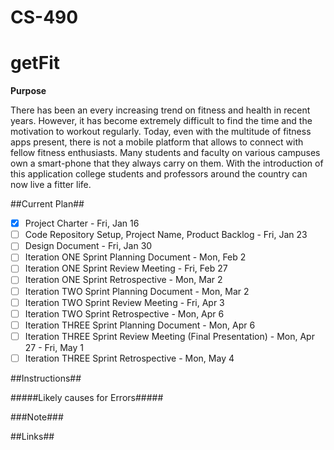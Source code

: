 # CS-490
# getFit

**Purpose**

There has been an every increasing trend on fitness and health in recent years. However, it has become extremely difficult to find the time and the motivation to workout regularly. Today, even with the multitude of fitness apps present, there is not a mobile platform that allows to connect with fellow fitness enthusiasts. Many students and faculty on various campuses own a smart-phone that they always carry on them. With the introduction of this application college students and professors around the country can now live a fitter life.

##Current Plan##

- [x] Project Charter - Fri, Jan 16
- [ ] Code Repository Setup, Project Name, Product Backlog - Fri, Jan 23 
- [ ] Design Document - Fri, Jan 30
- [ ] Iteration ONE Sprint Planning Document - Mon, Feb 2
- [ ] Iteration ONE Sprint Review Meeting - Fri, Feb 27 
- [ ] Iteration ONE Sprint Retrospective - Mon, Mar 2
- [ ] Iteration TWO Sprint Planning Document - Mon, Mar 2
- [ ] Iteration TWO Sprint Review Meeting - Fri, Apr 3
- [ ] Iteration TWO Sprint Retrospective - Mon, Apr 6
- [ ] Iteration THREE Sprint Planning Document - Mon, Apr 6
- [ ] Iteration THREE Sprint Review Meeting (Final Presentation) - Mon, Apr 27 - Fri, May 1
- [ ] Iteration THREE Sprint Retrospective - Mon, May 4

##Instructions##

#####Likely causes for Errors#####

###Note###

##Links##
